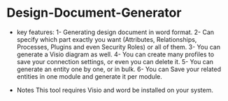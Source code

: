 # Design-Document-Generator

* key features:
1-	Generating design document in word format.
2-	Can specify which part exactly you want (Attributes, Relationships, Processes, Plugins and even Security Roles) or all of them.
3-	You can generate a Visio diagram as well.
4-	You can create many profiles to save your connection settings, or even you can delete it.
5-	You can generate an entity one by one, or in bulk.
6-	You can Save your related entities in one module and generate it per module.

* Notes
  This tool requires Visio and word be installed on your system.
